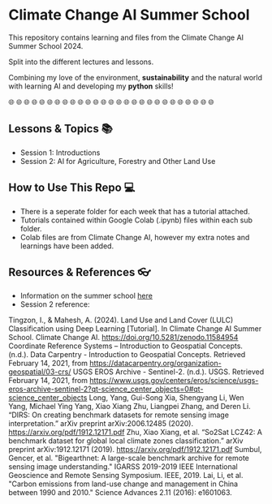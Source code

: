 # Climate Change AI Summer School
This repository contains learning and files from the Climate Change AI Summer School 2024.

Split into the different lectures and lessons.

Combining my love of the environment, __sustainability__ and the natural world with learning AI and developing my __python__ skills!

🌐 🌐 🌐 🌐 🌐 🌐 🌐 🌐 🌐 🌐 🌐 🌐 🌐 🌐 🌐 🌐 🌐 🌐 🌐 🌐 🌐 🌐 🌐 🌐 🌐 🌐 🌐


## Lessons & Topics 📚

* Session 1: Introductions
* Session 2: AI for Agriculture, Forestry and Other Land Use

## How to Use This Repo 💻

* There is a seperate folder for each week that has a tutorial attached.
* Tutorials contained within Google Colab (.ipynb) files within each sub folder.
* Colab files are from Climate Change AI, however my extra notes and learnings have been added.

## Resources & References 👓

* Information on the summer school [here](https://www.climatechange.ai/events/summer_school2024)
* Session 2 reference:
  
Tingzon, I., & Mahesh, A. (2024). Land Use and Land Cover (LULC) Classification using Deep Learning [Tutorial]. In Climate Change AI Summer School. Climate Change AI. https://doi.org/10.5281/zenodo.11584954
Coordinate Reference Systems – Introduction to Geospatial Concepts. (n.d.). Data Carpentry - Introduction to Geospatial Concepts. Retrieved February 14, 2021, from https://datacarpentry.org/organization-geospatial/03-crs/
USGS EROS Archive - Sentinel-2. (n.d.). USGS. Retrieved February 14, 2021, from https://www.usgs.gov/centers/eros/science/usgs-eros-archive-sentinel-2?qt-science_center_objects=0#qt-science_center_objects
Long, Yang, Gui-Song Xia, Shengyang Li, Wen Yang, Michael Ying Yang, Xiao Xiang Zhu, Liangpei Zhang, and Deren Li. “DIRS: On creating benchmark datasets for remote sensing image interpretation.” arXiv preprint arXiv:2006.12485 (2020). https://arxiv.org/pdf/1912.12171.pdf
Zhu, Xiao Xiang, et al. “So2Sat LCZ42: A benchmark dataset for global local climate zones classification.” arXiv preprint arXiv:1912.12171 (2019). https://arxiv.org/pdf/1912.12171.pdf
Sumbul, Gencer, et al. "Bigearthnet: A large-scale benchmark archive for remote sensing image understanding." IGARSS 2019-2019 IEEE International Geoscience and Remote Sensing Symposium. IEEE, 2019.
Lai, Li, et al. "Carbon emissions from land-use change and management in China between 1990 and 2010." Science Advances 2.11 (2016): e1601063.

